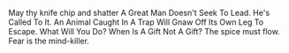 May thy knife chip and shatter 
A Great Man Doesn't Seek To Lead. He's Called To It. 
An Animal Caught In A Trap Will Gnaw Off Its Own Leg To Escape. What Will You Do? 
When Is A Gift Not A Gift?
The spice must flow.
Fear is the mind-killer.
